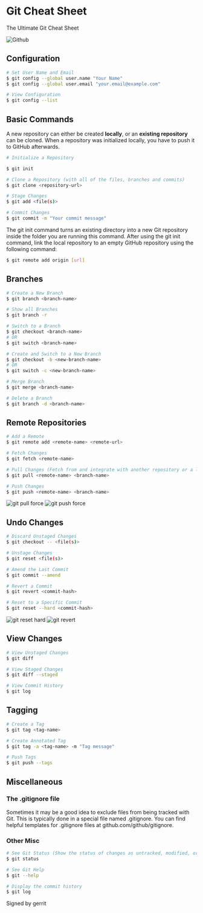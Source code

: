 # Git Cheat Sheet

The Ultimate Git Cheat Sheet

![Github](/images/github.png)

## Configuration

```bash
# Set User Name and Email
$ git config --global user.name "Your Name"
$ git config --global user.email "your.email@example.com"

# View Configuration
$ git config --list
```

## Basic Commands


A new repository can either be created **locally**, or an **existing repository** can be cloned. When a repository was initialized locally, you have to push it to GitHub afterwards.

```bash
# Initialize a Repository

$ git init

# Clone a Repository (with all of the files, branches and commits)
$ git clone <repository-url>

# Stage Changes
$ git add <file(s)>

# Commit Changes
$ git commit -m "Your commit message"
```

The git init command turns an existing directory into a new Git repository inside the folder you are running this command. After using the git init command, link the local repository to an empty GitHub repository using the following command:

```bash
$ git remote add origin [url]
```

## Branches

```bash
# Create a New Branch
$ git branch <branch-name>

# Show all Branches
$ git branch -r

# Switch to a Branch
$ git checkout <branch-name>
# OR
$ git switch <branch-name>

# Create and Switch to a New Branch
$ git checkout -b <new-branch-name>
# OR
$ git switch -c <new-branch-name>

# Merge Branch
$ git merge <branch-name>

# Delete a Branch
$ git branch -d <branch-name>
```

## Remote Repositories

```bash
# Add a Remote
$ git remote add <remote-name> <remote-url>

# Fetch Changes
$ git fetch <remote-name>

# Pull Changes (Fetch from and integrate with another repository or a local branch)
$ git pull <remote-name> <branch-name>

# Push Changes
$ git push <remote-name> <branch-name>
```

![git pull force](/images/gitpullforce.jpg)
![git push force](/images/gitpushforce.jpg)


## Undo Changes

```bash
# Discard Unstaged Changes
$ git checkout -- <file(s)>

# Unstage Changes
$ git reset <file(s)>

# Amend the Last Commit
$ git commit --amend

# Revert a Commit
$ git revert <commit-hash>

# Reset to a Specific Commit
$ git reset --hard <commit-hash>
```
![git reset hard](/images/gitresethard.jpg)
![git revert](/images/gitrevert.jpg)



## View Changes

```bash
# View Unstaged Changes
$ git diff

# View Staged Changes
$ git diff --staged

# View Commit History
$ git log
```

## Tagging

```bash
# Create a Tag
$ git tag <tag-name>

# Create Annotated Tag
$ git tag -a <tag-name> -m "Tag message"

# Push Tags
$ git push --tags
```

## Miscellaneous

### The .gitignore file

Sometimes it may be a good idea to exclude files from being tracked with Git. This is typically done in a special file named .gitignore. You can find helpful templates for .gitignore files at github.com/github/gitignore.

### Other Misc

```bash
# See Git Status (Show the status of changes as untracked, modified, or staged)
$ git status

# See Git Help
$ git --help

# Display the commit history
$ git log
```
Signed by gerrit
